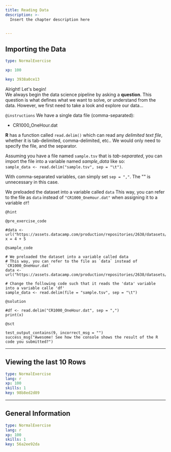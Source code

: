 ```yaml
---
title: Reading Data
description: >-
  Insert the chapter description here


---
```

## Importing the Data

```yaml
type: NormalExercise

xp: 100

key: 3938a0ce13
```

Alright! Let's begin!  
We always begin the data science pipeline by asking a **question**. This question is what defines what we want to solve, or understand from the data. However, we first need to take a look and explore our data...

`@instructions`
We have a single data file (comma-separated): 
- CR1000_OneHour.dat

**R** has a function called `read.delim()` which can read any *delimited text file*, whether it is tab-delimited, comma-delimited, etc.. We would only need to specify the file, and the separator.

Assuming you have a file named `sample.tsv` that is *tab-separated*, you can import the file into a variable named *sample_data* like so:    
``sample_data <- read.delim("sample.tsv", sep = "\t")``.

With comma-separated variables, can simply set `sep = ","`. The "\" is unnecessary in this case.

We preloaded the dataset into a variable called `data`
This way, you can refer to the file as `data` instead of `"CR1000_OneHour.dat"` when assigning it to a variable `df`!

`@hint`


`@pre_exercise_code`
```{r}
#data <- url("https://assets.datacamp.com/production/repositories/2638/datasets/e73949a03c41fd2cbe1de7691ff7adfc624bd22b/CR1000_OneHour.dat")
x = 4 + 5
```
`@sample_code`
```{r}
# We preloaded the dataset into a variable called data
# This way, you can refer to the file as `data` instead of `CR1000_OneHour.dat`
data <- url("https://assets.datacamp.com/production/repositories/2638/datasets/e73949a03c41fd2cbe1de7691ff7adfc624bd22b/CR1000_OneHour.dat")

# Change the following code such that it reads the 'data' variable into a variable calle 'df'
sample_data <- read.delim(file = "sample.tsv", sep = "\t")
```
`@solution`
```{r}
#df <- read.delim("CR1000_OneHour.dat", sep = ",")
print(x)
```
`@sct`
```{r}
test_output_contains(9, incorrect_msg = "")
success_msg("Awesome! See how the console shows the result of the R code you submitted?")
```





---
## Viewing the last 10 Rows

```yaml
type: NormalExercise
lang: r
xp: 100
skills: 1
key: 98b8ed2d89
```














---
## General Information

```yaml
type: NormalExercise
lang: r
xp: 100
skills: 1
key: 56a2ee92da
```












